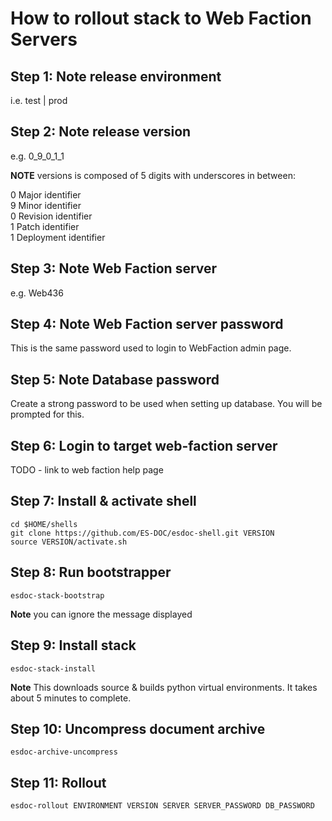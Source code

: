 # How to rollout stack to Web Faction Servers


##	Step 1: Note release environment

i.e. test | prod

##	Step 2: Note release version

e.g. 0_9_0_1_1

**NOTE** versions is composed of 5 digits with underscores in between:

0	Major identifier  
9	Minor identifier  
0	Revision identifier  
1	Patch identifier  
1	Deployment identifier  

##	Step 3: Note Web Faction server

e.g. Web436

##	Step 4: Note Web Faction server password

This is the same password used to login to WebFaction admin page.

##	Step 5: Note Database password

Create a strong password to be used when setting up database.  You will be prompted for this.

##	Step 6: Login to target web-faction server

TODO - link to web faction help page

##	Step 7: Install & activate shell

<pre><code>cd $HOME/shells
git clone https://github.com/ES-DOC/esdoc-shell.git VERSION
source VERSION/activate.sh</pre></code>

##	Step 8: Run bootstrapper

<pre><code>esdoc-stack-bootstrap</pre></code>

**Note** you can ignore the message displayed

##	Step 9: Install stack

<pre><code>esdoc-stack-install</pre></code>

**Note** This downloads source & builds python virtual environments.  It takes about 5 minutes to complete.

##	Step 10: Uncompress document archive

<pre><code>esdoc-archive-uncompress</pre></code>

##	Step 11: Rollout

<pre><code>esdoc-rollout ENVIRONMENT VERSION SERVER SERVER_PASSWORD DB_PASSWORD</pre></code>
